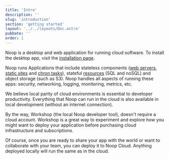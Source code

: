 ```yaml
---
title: 'Intro'
description: ''
slug: 'introduction'
section: 'getting started'
layout: '../../layouts/Doc.astro'
pubDate: ''
order: 1
---
```


Noop is a desktop and web application for running cloud software. To install the desktop app, visit the [installation page](/docs/installation/).

Noop runs Applications that include stateless components ([web servers](/docs/services/), [static sites](/docs/statics/) and [chron tasks](/tasks/)), stateful [resources](/docs/resources/) (SQL and noSQL) and object storage (such as S3). Noop handles all aspects of running these apps: security, networking, logging, monitoring, metrics, etc.

We believe local parity of cloud environments is essential to developer productivity. Everything that Noop can run in the cloud is also available in local development (without an internet connection).

By the way, Workshop (the local Noop developer tool), doesn't require a cloud account. Workshop is a great way to experiment and explore how you might want to deploy your application before purchasing cloud infrastructure and subscriptions.

Of course, once you are ready to share your app with the world or want to collaborate with your team, you can deploy it to Noop Cloud. Anything deployed locally will run the same as in the cloud.

